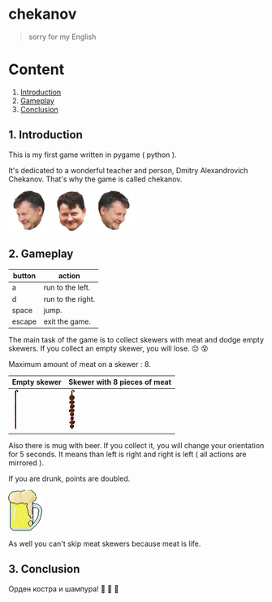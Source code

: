 # chekanov
> sorry for my English

# Content
1. [Introduction](#intro)
2. [Gameplay](#gameplay)
3. [Conclusion](#conc)

<a name="intro"></a>
## 1. Introduction

This is my first game written in pygame ( python ).

It's dedicated to a wonderful teacher and person, Dmitry Alexandrovich Chekanov. That's why the game is called chekanov.

![chekanov left](image/chekanov%20left.png) ![chekanov front](image/chekanov%20front.png) ![chekanov right](image/chekanov%20right.png)

<a name="gameplay"></a>
## 2. Gameplay

| button | action            |
| ------ | ----------------- |
| a      | run to the left.  |
| d      | run to the right. |
| space  | jump.             |
| escape | exit the game.    |


The main task of the game is to collect skewers with meat and dodge empty skewers. If you collect an empty skewer, you will lose. :pensive: :dizzy_face:

Maximum amount of meat on a skewer : 8.

| Empty skewer                    | Skewer with 8 pieces of meat                     |
| ------------------------------- | ------------------------------------------------ |
| ![Empty skewer](image/zero.png) | ![Skewer with 8 pieces of meat ](image/8_v2.png) |

Also there is mug with beer. If you collect it, you will change your orientation for 5 seconds. It means than left is right and right is left ( all actions are mirrored ).

If you are drunk, points are doubled.

![mug with beer](image/beer.png)

As well you can't skip meat skewers because meat is life.

<a name="conc"></a>
## 3. Conclusion

Орден костра и шампура! :muscle: :muscle: :muscle: